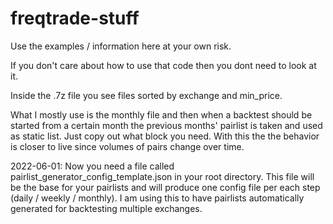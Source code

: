 # freqtrade-stuff
Use the examples / information here at your own risk.

If you don't care about how to use that code then you dont need to look at it.

Inside the .7z file you see files sorted by exchange and min_price.

What I mostly use is the monthly file and then when a backtest should be started from a certain month the previous months' pairlist is taken and used as static list. Just copy out what block you need.
With this the the behavior is closer to live since volumes of pairs change over time.

2022-06-01:
Now you need a file called pairlist_generator_config_template.json in your root directory.
This file will be the base for your pairlists and will produce one config file per each step (daily / weekly / monthly).
I am using this to have pairlists automatically generated for backtesting multiple exchanges.
